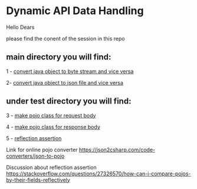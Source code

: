 # Dynamic API Data Handling
Hello Dears 

please find the conent of the session in this repo 

## main directory you will find:
1 - [convert java object to byte stream and vice versa](https://github.com/MhmdElGazzar/DynamicAPIDataHandling/blob/main/src/main/java/main.java) 

2- [convert java object to json file and vice versa](https://github.com/MhmdElGazzar/DynamicAPIDataHandling/tree/main/src/main/java/json) 


## under test directory you will find: 
3 - [make pojo class for request body](https://github.com/MhmdElGazzar/DynamicAPIDataHandling/blob/main/src/test/java/APIPayloadDemo.java) 

4 - [make pojo class for response body](https://github.com/MhmdElGazzar/DynamicAPIDataHandling/blob/main/src/test/java/APIResponseDemo.java) 

5 - [reflection assertion](#)

Link for online pojo converter 
https://json2csharp.com/code-converters/json-to-pojo

Discussion about reflection assertion 
https://stackoverflow.com/questions/27326570/how-can-i-compare-pojos-by-their-fields-reflectively
